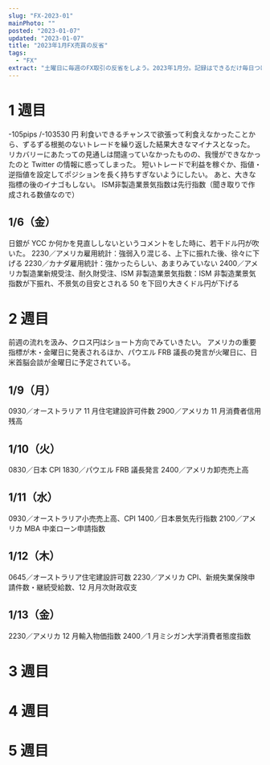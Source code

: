 ```yaml
---
slug: "FX-2023-01"
mainPhoto: ""
posted: "2023-01-07"
updated: "2023-01-07"
title: "2023年1月FX売買の反省"
tags:
  - "FX"
extract: "土曜日に毎週のFX取引の反省をしよう。2023年1月分。記録はできるだけ毎日つける。"
---
```


# 1 週目

-105pips /-103530 円
利食いできるチャンスで欲張って利食えなかったことから、ずるずる根拠のないトレードを繰り返した結果大きなマイナスとなった。
リカバリーにあたっての見通しは間違っていなかったものの、我慢ができなかったのと Twitter の情報に惑ってしまった。
短いトレードで利益を稼ぐか、指値・逆指値を設定してポジションを長く持ちすぎないようにしたい。
あと、大きな指標の後のイナゴもしない。
ISM非製造業景気指数は先行指数（聞き取りで作成される数値なので）

## 1/6（金）

日銀が YCC か何かを見直ししないというコメントをした時に、若干ドル円が吹いた。
2230／アメリカ雇用統計：強弱入り混じる、上下に振れた後、徐々に下げる
2230／カナダ雇用統計：強かったらしい、あまりみていない
2400／アメリカ製造業新規受注、耐久財受注、ISM 非製造業景気指数：ISM 非製造業景気指数が下振れ、不景気の目安とされる 50 を下回り大きくドル円が下げる

# 2 週目

前週の流れを汲み、クロス円はショート方向でみていきたい。
アメリカの重要指標が木・金曜日に発表されるほか、パウエル FRB 議長の発言が火曜日に、日米首脳会談が金曜日に予定されている。

## 1/9（月）

0930／オーストラリア 11 月住宅建設許可件数
2900／アメリカ 11 月消費者信用残高

## 1/10（火）

0830／日本 CPI
1830／パウエル FRB 議長発言
2400／アメリカ卸売売上高

## 1/11（水）

0930／オーストラリア小売売上高、CPI
1400／日本景気先行指数
2100／アメリカ MBA 中楽ローン申請指数

## 1/12（木）

0645／オーストラリア住宅建設許可数
2230／アメリカ CPI、新規失業保険申請件数・継続受給数、12 月月次財政収支

## 1/13（金）

2230／アメリカ 12 月輸入物価指数
2400／1 月ミシガン大学消費者態度指数

# 3 週目

# 4 週目

# 5 週目
